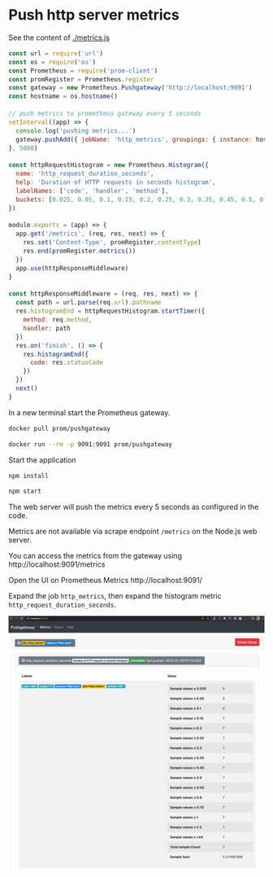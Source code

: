 # Push http server metrics

See the content of [./metrics.js](./metrics.js)
```js
const url = require('url')
const os = require('os')
const Prometheus = require('prom-client')
const promRegister = Prometheus.register
const gateway = new Prometheus.Pushgateway('http://localhost:9091')
const hostname = os.hostname()

// push metrics to prometheus gateway every 5 seconds
setInterval((app) => {
  console.log('pushing metrics...')
  gateway.pushAdd({ jobName: 'http_metrics', groupings: { instance: hostname } }, function (err, resp, body) { })
}, 5000)

const httpRequestHistogram = new Prometheus.Histogram({
  name: 'http_request_duration_seconds',
  help: 'Duration of HTTP requests in seconds histogram',
  labelNames: ['code', 'handler', 'method'],
  buckets: [0.025, 0.05, 0.1, 0.15, 0.2, 0.25, 0.3, 0.35, 0.45, 0.5, 0.55, 0.6, 0.75, 1, 2.5]
})

module.exports = (app) => {
  app.get('/metrics', (req, res, next) => {
    res.set('Content-Type', promRegister.contentType)
    res.end(promRegister.metrics())
  })
  app.use(httpResponseMiddleware)
}

const httpResponseMiddleware = (req, res, next) => {
  const path = url.parse(req.url).pathname
  res.histogramEnd = httpRequestHistogram.startTimer({
    method: req.method,
    handler: path
  })
  res.on('finish', () => {
    res.histogramEnd({
      code: res.statusCode
    })
  })
  next()
}
```

In a new terminal start the Prometheus gateway.
```bash
docker pull prom/pushgateway
```

```bash
docker run --rm -p 9091:9091 prom/pushgateway
```

Start the application
```bash
npm install
```

```bash
npm start
```

The web server will push the metrics every 5 seconds as configured in the code.

Metrics are not available via scrape endpoint `/metrics` on the Node.js web server.

You can access the metrics from the gateway using http://localhost:9091/metrics

Open the UI on Prometheus Metrics http://localhost:9091/

Expand the job `http_metrics`, then expand the histogram metric `http_request_duration_seconds`.

![pushgateway user interface](pushgateway.png)
